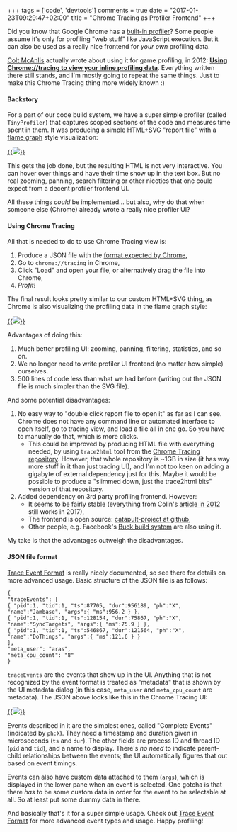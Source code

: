 +++
tags = ['code', 'devtools']
comments = true
date = "2017-01-23T09:29:47+02:00"
title = "Chrome Tracing as Profiler Frontend"
+++

Did you know that Google Chrome has a [built-in profiler](http://dev.chromium.org/developers/how-tos/trace-event-profiling-tool)?
Some people assume it's only for profiling "web stuff" like JavaScript execution.
But it can also be used as a really nice frontend for _your own_ profiling data.

[Colt McAnlis](https://twitter.com/duhroach) actually wrote about using it for game profiling, in 2012:
[**Using Chrome://tracing to view your inline profiling data**](
http://www.gamasutra.com/view/news/176420/Indepth_Using_Chrometracing_to_view_your_inline_profiling_data.php).
Everything written there still stands, and I'm mostly going to repeat the same things. Just to make this Chrome Tracing
thing more widely known :)


#### Backstory

For a part of our code build system, we have a super simple profiler (called `TinyProfiler`) that captures scoped sections
of the code and measures time spent in them. It was producing a simple HTML+SVG "report file" with a [flame graph](http://queue.acm.org/detail.cfm?id=2927301) style visualization:

[{{<img src="/img/blog/2017-01/Tracing-Custom.png">}}](/img/blog/2017-01/Tracing-Custom.png)

This gets the job done, but the resulting HTML is not very interactive. You can hover over things and have their time show up
in the text box. But no real zooming, panning, search filtering or other niceties that one could expect from a decent profiler
frontend UI.

All these things _could_ be implemented... but also, why do that when someone else (Chrome) already wrote a really nice profiler UI?


#### Using Chrome Tracing

All that is needed to do to use Chrome Tracing view is:

1. Produce a JSON file with the [format expected by Chrome](https://docs.google.com/document/d/1CvAClvFfyA5R-PhYUmn5OOQtYMH4h6I0nSsKchNAySU/edit),
1. Go to `chrome://tracing` in Chrome,
1. Click "Load" and open your file, or alternatively drag the file into Chrome,
1. _Profit!_

The final result looks pretty similar to our custom HTML+SVG thing, as Chrome is also visualizing the profiling data in the flame graph style:

[{{<img src="/img/blog/2017-01/Tracing-Chrome.png">}}](/img/blog/2017-01/Tracing-Chrome.png)

Advantages of doing this:

1. Much better profiling UI: zooming, panning, filtering, statistics, and so on.
1. We no longer need to write profiler UI frontend (no matter how simple) ourselves.
1. 500 lines of code less than what we had before (writing out the JSON file is much simpler than the SVG file).

And some potential disadvantages:

1. No easy way to "double click report file to open it" as far as I can see. Chrome does not have any command line or automated interface
   to open itself, go to tracing view, and load a file all in one go. So you have to manually do that, which is more clicks.
   * This could be improved by producing HTML file with everything needed, by using `trace2html` tool from the
     [Chrome Tracing repository](https://github.com/catapult-project/catapult/tree/master/tracing). However, that whole repository is
     ~1GB in size (it has way more stuff in it than just tracing UI), and I'm not too keen on adding a gigabyte of external dependency
     just for this. Maybe it would be possible to produce a "slimmed down, just the trace2html bits" version of that repository.
1. Added dependency on 3rd party profiling frontend. However:
   * It seems to be fairly stable (everything from Colin's
     [article in 2012](http://www.gamasutra.com/view/news/176420/Indepth_Using_Chrometracing_to_view_your_inline_profiling_data.php)
     still works in 2017),
   * The frontend is open source: [catapult-project at github](https://github.com/catapult-project/catapult/tree/master/tracing),
   * Other people, e.g. Facebook's [Buck build system](https://buckbuild.com/about/performance_tuning.html) are also using it.

My take is that the advantages outweigh the disadvantages.


#### JSON file format

[Trace Event Format](https://docs.google.com/document/d/1CvAClvFfyA5R-PhYUmn5OOQtYMH4h6I0nSsKchNAySU/edit) is really nicely documented,
so see there for details on more advanced usage. Basic structure of the JSON file is as follows:

```
{
"traceEvents": [
{ "pid":1, "tid":1, "ts":87705, "dur":956189, "ph":"X", "name":"Jambase", "args":{ "ms":956.2 } },
{ "pid":1, "tid":1, "ts":128154, "dur":75867, "ph":"X", "name":"SyncTargets", "args":{ "ms":75.9 } },
{ "pid":1, "tid":1, "ts":546867, "dur":121564, "ph":"X", "name":"DoThings", "args":{ "ms":121.6 } }
],
"meta_user": "aras",
"meta_cpu_count": "8"
}
```

`traceEvents` are the events that show up in the UI. Anything that is not recognized by the event format is treated as "metadata"
that is shown by the UI metadata dialog (in this case, `meta_user` and `meta_cpu_count` are metadata). The JSON above looks like
this in the Chrome Tracing UI:

[{{<img src="/img/blog/2017-01/Tracing-Example.png">}}](/img/blog/2017-01/Tracing-Example.png)

Events described in it are the simplest ones, called "Complete Events" (indicated by `ph:X`). They need a timestamp and duration given
in microseconds (`ts` and `dur`). The other fields are process ID and thread ID (`pid` and `tid`), and a name to display.
There's _no need_ to indicate parent-child relationships between the events; the UI automatically figures that out based on event timings.

Events can also have custom data attached to them (`args`), which is displayed in the lower pane when an event is selected. One gotcha
is that there _has_ to be some custom data in order for the event to be selectable at all. So at least put some dummy data in there.

And basically that's it for a super simple usage. Check out
[Trace Event Format](https://docs.google.com/document/d/1CvAClvFfyA5R-PhYUmn5OOQtYMH4h6I0nSsKchNAySU/edit) for more advanced
event types and usage. Happy profiling!
